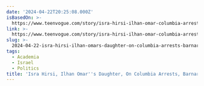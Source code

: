 ```yaml
---
date: '2024-04-22T20:25:08.000Z'
isBasedOn: >-
  https://www.teenvogue.com/story/isra-hirsi-ilhan-omar-columbia-arrests-barnard-suspension-palestine
link: >-
  https://www.teenvogue.com/story/isra-hirsi-ilhan-omar-columbia-arrests-barnard-suspension-palestine
slug: >-
  2024-04-22-isra-hirsi-ilhan-omars-daughter-on-columbia-arrests-barnard-suspension
tags:
  - Academia
  - Israel
  - Politics
title: 'Isra Hirsi, Ilhan Omar''s Daughter, On Columbia Arrests, Barnard Suspension,'
---
```


